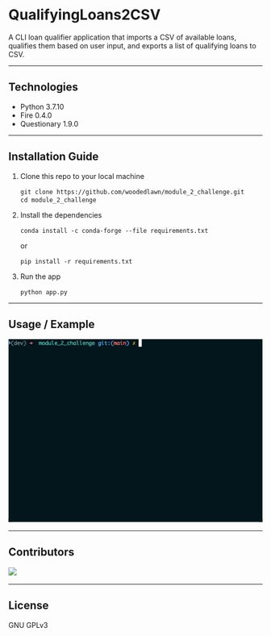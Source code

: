 # QualifyingLoans2CSV

A CLI loan qualifier application that imports a CSV of available loans, qualifies them based on user input, and exports a list of qualifying loans to CSV.

---

## Technologies

- Python 3.7.10
- Fire 0.4.0
- Questionary 1.9.0

---

## Installation Guide

1.  Clone this repo to your local machine

        git clone https://github.com/woodedlawn/module_2_challenge.git
        cd module_2_challenge

2.  Install the dependencies

        conda install -c conda-forge --file requirements.txt

    or

        pip install -r requirements.txt

3.  Run the app

        python app.py

---

## Usage / Example

![App demo gif](demo.gif)

---

## Contributors

[![](https://github.com/woodedlawn.png?size=50)](https://github.com/woodedlawn)

---

## License

GNU GPLv3
